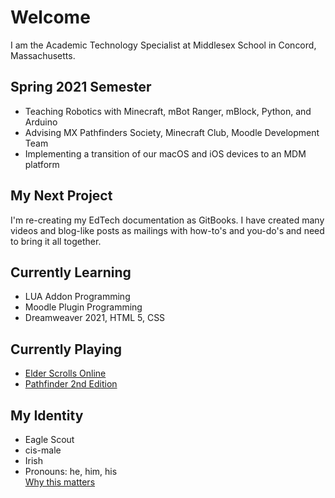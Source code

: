 # Welcome
I am the Academic Technology Specialist at Middlesex School in Concord, Massachusetts.

## Spring 2021 Semester
- Teaching Robotics with Minecraft, mBot Ranger, mBlock, Python, and Arduino
- Advising MX Pathfinders Society, Minecraft Club, Moodle Development Team
- Implementing a transition of our macOS and iOS devices to an MDM platform

## My Next Project
I'm re-creating my EdTech documentation as GitBooks. I have created many videos and blog-like posts as mailings with how-to's
and you-do's and need to bring it all together.

## Currently Learning
- LUA Addon Programming
- Moodle Plugin Programming
- Dreamweaver 2021, HTML 5, CSS

## Currently Playing
- [Elder Scrolls Online](https://www.elderscrollsonline.com/)
- [Pathfinder 2nd Edition](https://paizo.com/)

## My Identity
- Eagle Scout
- cis-male
- Irish
- Pronouns: he, him, his  
  [Why this matters](https://www.mypronouns.org/what-and-why)
